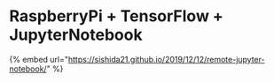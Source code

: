 # RaspberryPi + TensorFlow + JupyterNotebook



{% embed url="https://sishida21.github.io/2019/12/12/remote-jupyter-notebook/" %}



